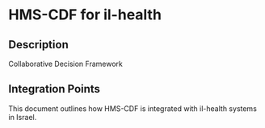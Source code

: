 # HMS-CDF for il-health

## Description

Collaborative Decision Framework

## Integration Points

This document outlines how HMS-CDF is integrated with il-health systems in Israel.
